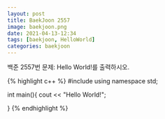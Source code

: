 ```yaml
---
layout: post
title: BaekJoon 2557
image: baekjoon.png
date: 2021-04-13-12:34
tags: [baekjoon, HelloWorld]
categories: baekjoon
---
```


백준 2557번
문제: Hello World!를 출력하시오.


{% highlight c++ %}
#include <iostream>
using namespace std;

int main(){
	cout << "Hello World!";
	
}
{% endhighlight %}